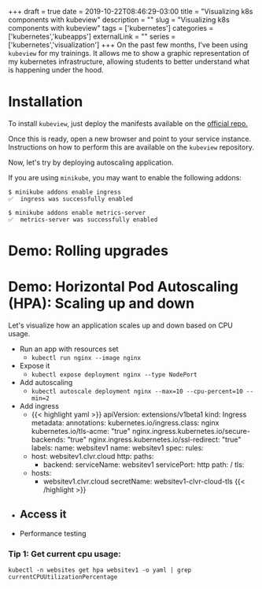 +++ 
draft = true
date = 2019-10-22T08:46:29-03:00
title = "Visualizing k8s components with kubeview"
description = ""
slug = "Visualizing k8s components with kubeview" 
tags = ['kubernetes']
categories = ['kubernetes','kubeapps']
externalLink = ""
series = ['kubernetes','visualization']
+++
On the past few months, I've been using `kubeview` for my trainings.
It allows me to show a graphic representation of my kubernetes infrastructure, allowing students to better understand what is happening under the hood.

# Installation

To install `kubeview`, just deploy the manifests available on the [official repo.](https://github.com/benc-uk/kubeview/tree/master/deployments)

Once this is ready, open a new browser and point to your service instance. Instructions on how to perform this are available on the `kubeview` repository.

Now, let's try by deploying autoscaling application.

If you are using `minikube`, you may want to enable the following addons:

```
$ minikube addons enable ingress
✅  ingress was successfully enabled
```

```
$ minikube addons enable metrics-server
✅  metrics-server was successfully enabled
```
# Demo: Rolling upgrades

# Demo: Horizontal Pod Autoscaling (HPA): Scaling up and down

Let's visualize how an application scales up and down based on CPU usage.

- Run an app with resources set
  - ```kubectl run nginx --image nginx  ```
- Expose it
  - ```kubectl expose deployment nginx --type NodePort ```
- Add autoscaling
  - ```kubectl autoscale deployment nginx --max=10 --cpu-percent=10 --min=2```
- Add ingress
  - {{< highlight yaml >}}
apiVersion: extensions/v1beta1
kind: Ingress
metadata:
  annotations:
    kubernetes.io/ingress.class: nginx
    kubernetes.io/tls-acme: "true"
    nginx.ingress.kubernetes.io/secure-backends: "true"
    nginx.ingress.kubernetes.io/ssl-redirect: "true"
  labels:
    name: websitev1
  name: websitev1
spec:
  rules:
  - host: websitev1.clvr.cloud
    http:
      paths:
      - backend:
          serviceName: websitev1
          servicePort: http
        path: /
  tls:
  - hosts:
    - websitev1.clvr.cloud
    secretName: websitev1-clvr-cloud-tls
    {{< /highlight >}}
- Access it
  - 
- Performance testing


### Tip 1: Get current cpu usage:
```
kubectl -n websites get hpa websitev1 -o yaml | grep currentCPUUtilizationPercentage
```